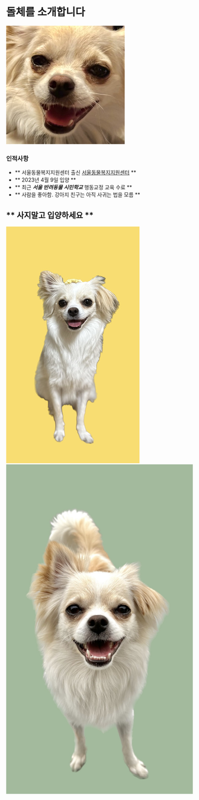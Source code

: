 # 돌체를 소개합니다<br>

[![웃는돌체](dolce.jpeg)](https://instagram.com/d0lce._.0409?igshid=OGQ5ZDc2ODk2ZA==, "사진을 누르시면 인스타그램으로 이동")

### 인적사항
+ ** 서울동물복지지원센터 출신 [서울동물복지지원센터](https://animal.seoul.go.kr/index) **
+ ** 2023년 4월 9일 입양 **
+ ** 최근 ***서울 반려동물 시민학교*** 행동교정 교육 수료 **
+ ** 사람을 좋아함. 강아지 친구는 아직 사귀는 법을 모름 **

## ** 사지말고 입양하세요 **
![웃는돌체](dolce01.JPG)
![증명사진](5FFA4DD7-FC64-43B8-8FC7-46C5108EB02D.jpg)


